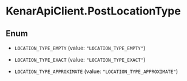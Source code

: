 # KenarApiClient.PostLocationType

## Enum


* `LOCATION_TYPE_EMPTY` (value: `"LOCATION_TYPE_EMPTY"`)

* `LOCATION_TYPE_EXACT` (value: `"LOCATION_TYPE_EXACT"`)

* `LOCATION_TYPE_APPROXIMATE` (value: `"LOCATION_TYPE_APPROXIMATE"`)


